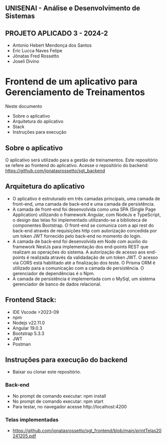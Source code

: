 ## UNISENAI - Análise e Desenvolvimento de Sistemas<br>

## PROJETO APLICADO 3 - 2024-2<br>

- Antonio Hebert Mendonça dos Santos
- Eric Lucca Naves Felipe
- Jônatas Fred Rossetto
- Joseli Divino

# Frontend de um aplicativo para Gerenciamento de Treinamentos <br>

Neste documento

- Sobre o aplicativo
- Arquitetura do aplicativo
- Stack
- Instruções para execução

## Sobre o aplicativo

O aplicativo será utilizado para a gestão de treinamentos.
Este repositório se refere ao frontend do aplicativo.
Acesse o repositório do backend: https://github.com/jonatasrossetto/sgt_backend

## Arquitetura do aplicativo

- O aplicativo é estruturado em três camadas principais, uma camada de front-end, uma camada de back-end e uma camada de persistência.<br>
- A camada de front-end foi desenvolvida como uma SPA (Single Page Application) utilizando o framework Angular, com NodeJs e TypeScript, o design das telas foi implementado utilizando-se a biblioteca de componentes Bootstrap. O front-end se comunica com a api rest do back-end através de requisições http com autorização concedida por um token JWT fornecido pelo back-end no momento do login.<br>
- A camada de back-end foi desenvolvida em Node com auxílio do framework NestJs para implementação dos end-points REST que realizam as operações do sistema. A autorização de acesso aos end-points é realizada através da validadação de um token JWT. O acesso via CORS está habilitado até a finalização dos teste. O Prisma ORM é utilizado para a comunicação com a camada de persistência. O gerenciador de dependências é o Npm.<br>
- A camada de persistência é implementada com o MySql, um sistema gerenciador de banco de dados relacional.<br>

## Frontend Stack:

- IDE Vscode >2023-09
- npm
- Nodejs v22.11.0
- Angular 19.0.3
- Bootstrap 5.3.3
- JWT
- Postman

## Instruções para execução do backend

- Baixar ou clonar este repositório.

### Back-end

- No prompt de comando executar: npm install
- No prompt de comando executar: npm start 
- Para testar, no navegador acesse http://localhost:4200 

### Telas implementadas

- https://github.com/jonatasrossetto/sgt_frontend/blob/main/printTelas20241205.pdf


